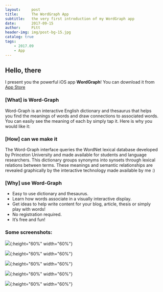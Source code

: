 ```yaml
---
layout:     post                    
title:      The WordGraph App               
subtitle:   the very first introduction of my WordGraph app 
date:       2017-09-15             
author:     Pitt                      
header-img: img/post-bg-15.jpg    
catalog: true                       
tags:                              
    - 2017.09
    - App
---
```


## Hello, there

I present you the powerful iOS app **WordGraph**! You can download it from [App Store](https://itunes.apple.com/cn/app/%E8%AF%8D%E8%B0%B1/id1282520024?ls=1&mt=8)

   
### [What] is Word-Graph

Word-Graph is an interactive English dictionary and thesaurus that helps you find the meanings of words and draw connections to associated words. You can easily see the meaning of each by simply tap it. Here is why you would like it:
   


### [How] can we make it

The Word-Graph interface queries the WordNet lexical database developed by Princeton University and made available for students and language researchers. This dictionary groups synonyms into synsets through lexical relations between terms. These meanings and semantic relationships are revealed graphically by the interactive technology made available by me :)



### [Why] use Word-Graph

* Easy to use dictionary and thesaurus.
* Learn how words associate in a visually interactive display.
* Get ideas to help write content for your blog, article, thesis or simply play with words!
* No registration required.
* It’s free and fun!
   
    
### Some screenshots:   

![](https://ws1.sinaimg.cn/large/006tKfTcly1fjkt3c861mj30yi1pc0vi.jpg){:height="60%" width="60%"}

![](https://ws4.sinaimg.cn/large/006tKfTcly1fjkt54sjn4j30yi1pcdlb.jpg){:height="60%" width="60%"}

![](https://ws1.sinaimg.cn/large/006tKfTcly1fjkt54gbb1j30yi1pc77n.jpg){:height="60%" width="60%"}

![](https://ws4.sinaimg.cn/large/006tKfTcly1fjkt546zj4j30yi1pcwgv.jpg){:height="60%" width="60%"}

![](https://ws3.sinaimg.cn/large/006tKfTcly1fjkt53uzdrj30yi1pcae0.jpg){:height="60%" width="60%"}
